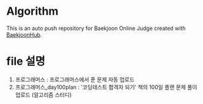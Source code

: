 # Algorithm
This is an auto push repository for Baekjoon Online Judge created with [BaekjoonHub](https://github.com/BaekjoonHub/BaekjoonHub).

# file 설명
  1) 프로그래머스 : 프로그래머스에서 푼 문제 자동 업로드
  2) 프로그래머스_day100plan : '코딩테스트 합격자 되기' 책의 100일 플랜 문제 풀이 업로드 (알고리즘 스터디)
